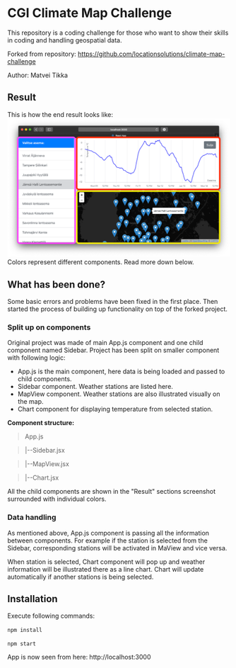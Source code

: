 # CGI Climate Map Challenge

This repository is a coding challenge for those who want to show their skills in coding and handling geospatial data.

Forked from repository: https://github.com/locationsolutions/climate-map-challenge

Author: Matvei Tikka

##  Result

This is how the end result looks like:
![screenshot](https://github.com/matikka96/climate-map-challenge/blob/master/screenshot.png?raw=true)
Colors represent different components. Read more down below.

## What has been done?
Some basic errors and problems have been fixed in the first place. Then started the process of building up functionality on top of the forked project. 

### Split up on components
Original project was made of main App.js component and one child component named Sidebar. Project has been split on smaller component with following logic:
* App.js is the main component, here data is being loaded and passed to child components.
* Sidebar component. Weather stations are listed here.
* MapView component. Weather stations are also illustrated visually on the map.
* Chart component for displaying temperature from selected station. 

**Component structure:**

> App.js

> |--Sidebar.jsx

> |--MapView.jsx

> |--Chart.jsx 

All the child components are shown in the "Result" sections screenshot surrounded with individual colors.

### Data handling
As mentioned above, App.js component is passing all the information between components. For example if the station is selected from the Sidebar, corresponding stations will be activated in MaView and vice versa. 

When station is selected, Chart component will pop up and weather information will be illustrated there as a line chart. Chart will update automatically if another stations is being selected.

## Installation

Execute following commands:

`npm install`

`npm start`

App is now seen from here: http://localhost:3000